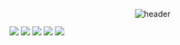 <div align="center">
  
![header](https://capsule-render.vercel.app/api?type=wave&color=gradient&text=Josh?)
</div>

<img src="https://img.shields.io/badge/kotlin-7F52FF?style=for-the-badge&logo=kotlin&logoColor=white"> <img src="https://img.shields.io/badge/python-3776AB?style=for-the-badge&logo=python&logoColor=white"> <img src="https://img.shields.io/badge/java-007396?style=for-the-badge&logo=java&logoColor=white"> <img src="https://img.shields.io/badge/intelliJ-000000?style=for-the-badge&logo=intelliJ&logoColor=white"> <img src="https://img.shields.io/badge/android studio-3DDC84?style=for-the-badge&logo=android studio&logoColor=white">
